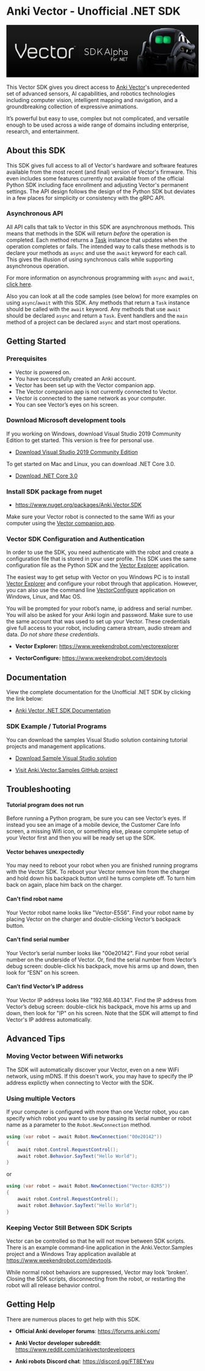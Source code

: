 # Anki Vector - Unofficial .NET SDK 
![Vector](Documentation/images/VectorSdkBanner.png)

This Vector SDK gives you direct access to [Anki Vector](https://www.anki.com/en-us/vector)'s unprecedented set of advanced sensors, AI capabilities, and robotics technologies including computer vision, intelligent mapping and navigation, and a groundbreaking collection of expressive animations.

It’s powerful but easy to use, complex but not complicated, and versatile enough to be used across a wide range of domains including enterprise, research, and entertainment.

## About this SDK

This SDK gives full access to all of Vector's hardware and software features available from the most recent (and final) version of Vector's firmware.  This even includes some features currently not available from of the official Python SDK including face enrollment and adjusting Vector's permanent settings.  The API design follows the design of the Python SDK but deviates in a few places for simplicity or consistency with the gRPC API.

### Asynchronous API

All API calls that talk to Vector in this SDK are asynchronous methods.  This means that methods in the SDK will return *before* the operation is completed.  Each method returns a [Task](https://docs.microsoft.com/en-us/dotnet/api/system.threading.tasks.task-1?view=netframework-4.8) instance that updates when the operation completes or fails.  The intended way to calls these methods is to declare your methods as `async` and use the `await` keyword for each call.  This gives the illusion of using synchronous calls while supporting asynchronous operation.

For more information on asynchronous programming with `async` and `await`, [click here](https://docs.microsoft.com/en-us/dotnet/csharp/programming-guide/concepts/async/).

Also you can look at all the code samples (see below) for more examples on using `async`/`await` with this SDK.  Any methods that return a `Task` instance should be called with the `await` keyword.  Any methods that use `await` should be declared `async` and return a `Task`.  Event handlers and the `main` method of a project can be declared `async` and start most operations.

## Getting Started

### Prerequisites

* Vector is powered on.
* You have successfully created an Anki account.
* Vector has been set up with the Vector companion app.
* The Vector companion app is not currently connected to Vector.
* Vector is connected to the same network as your computer.
* You can see Vector’s eyes on his screen.

### Download Microsoft development tools

If you working on Windows, download Visual Studio 2019 Community Edition to get started.  This version is free for personal use.

* [Download Visual Studio 2019 Community Edition](https://visualstudio.microsoft.com/thank-you-downloading-visual-studio/?sku=Community)

To get started on Mac and Linux, you can download .NET Core 3.0.  

* [Download .NET Core 3.0](https://dotnet.microsoft.com/download/dotnet-core/3.0)


### Install SDK package from nuget
* https://www.nuget.org/packages/Anki.Vector.SDK


Make sure your Vector robot is connected to the same Wifi as your computer using the [Vector companion app](https://play.google.com/store/apps/details?id=com.anki.vector).

### Vector SDK Configuration and Authentication

In order to use the SDK, you need authenticate with the robot and create a configuration file
that is stored in your user profile.  This SDK uses the same configuration file as the Python SDK
and the [Vector Explorer](https://www.weekendrobot.com/vectorexplorer) application.

The easiest way to get setup with Vector on you Windows PC is to install [Vector Explorer](https://www.weekendrobot.com/vectorexplorer) and configure your robot through that application.  However, you can also use the command line [VectorConfigure](https://www.weekendrobot.com/devtools) application on Windows, Linux, and Mac OS.

You will be prompted for your robot’s name, ip address and serial number. You will also be asked for your Anki login and password. Make sure to use the same account that was used to set up your Vector.  These credentials give full access to your robot, including camera stream, audio stream and data. *Do not share these credentials*.

* **Vector Explorer:** https://www.weekendrobot.com/vectorexplorer

* **VectorConfigure:** https://www.weekendrobot.com/devtools

## Documentation

View the complete documentation for the Unofficial .NET SDK by clicking the link below:

* [Anki Vector .NET SDK Documentation](https://codaris.github.io/Anki.Vector.SDK/)

### SDK Example / Tutorial Programs

You can download the samples Visual Studio solution containing tutorial projects and management
applications.

* [Download Sample Visual Studio solution](https://github.com/codaris/Anki.Vector.Samples/releases/tag/v1.0)

* [Visit Anki.Vector.Samples GitHub project](https://www.github.com/codaris/Anki.Vector.Samples)

## Troubleshooting

#### Tutorial program does not run

Before running a Python program, be sure you can see Vector’s eyes. If instead you see an image of a mobile device, the Customer Care Info screen, a missing Wifi icon, or something else, please complete setup of your Vector first and then you will be ready set up the SDK.

#### Vector behaves unexpectedly

You may need to reboot your robot when you are finished running programs with the Vector SDK.  To reboot your Vector remove him from the charger and hold down his backpack button until he turns complete off.  To turn him back on again, place him back on the charger.

#### Can't find robot name

Your Vector robot name looks like "Vector-E5S6". Find your robot name by placing Vector on the charger and double-clicking Vector’s backpack button.

#### Can't find serial number

Your Vector’s serial number looks like "00e20142". Find your robot serial number on the underside of Vector. Or, find the serial number from Vector’s debug screen: double-click his backpack, move his arms up and down, then look for “ESN” on his screen.

#### Can’t find Vector’s IP address

Your Vector IP address looks like "192.168.40.134". Find the IP address from Vector’s debug screen: double-click his backpack, move his arms up and down, then look for "IP" on his screen.  Note that
the SDK will attempt to find Vector's IP address automatically.

## Advanced Tips

### Moving Vector between Wifi networks

The SDK will automatically discover your Vector, even on a new WiFi network, using mDNS.  If this doesn't work, you may have to specify the IP address explictly when connecting to Vector with the SDK.

### Using multiple Vectors

If your computer is configured with more than one Vector robot, you can specify which robot you want to use by passing its serial number or robot name as a parameter to the `Robot.NewConnection` method.

```csharp
using (var robot = await Robot.NewConnection("00e20142"))
{
    await robot.Control.RequestControl();
    await robot.Behavior.SayText("Hello World");
}
```

or

```csharp
using (var robot = await Robot.NewConnection("Vector-B2R5"))
{
    await robot.Control.RequestControl();
    await robot.Behavior.SayText("Hello World");
}
```

### Keeping Vector Still Between SDK Scripts

Vector can be controlled so that  he will not move between SDK scripts. There is an example
command-line application in the Anki.Vector.Samples project and a Windows Tray application 
available at https://www.weekendrobot.com/devtools.

While normal robot behaviors are suppressed, Vector may look 'broken'. Closing the SDK scripts, disconnecting from the robot, or restarting the robot will all release behavior control.

## Getting Help

There are numerous places to get help with this SDK.

* **Official Anki developer forums**: https://forums.anki.com/

* **Anki Vector developer subreddit**: https://www.reddit.com/r/ankivectordevelopers

* **Anki robots Discord chat**: https://discord.gg/FT8EYwu

